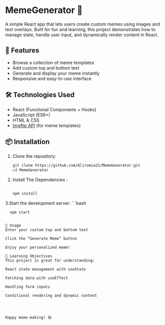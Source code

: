 # MemeGenerator 🎨

A simple React app that lets users create custom memes using images and text overlays. Built for fun and learning, this project demonstrates how to manage state, handle user input, and dynamically render content in React.

## 🚀 Features

- Browse a collection of meme templates
- Add custom top and bottom text
- Generate and display your meme instantly
- Responsive and easy-to-use interface

## 🛠️ Technologies Used

- React (Functional Components + Hooks)
- JavaScript (ES6+)
- HTML & CSS
- [Imgflip API](https://api.imgflip.com/) (for meme templates)

## 📦 Installation

   1. Clone the repository:
      ```bash
      git clone https://github.com/Aliromia21/MemeGenerator.git
      cd MemeGenerator
       ```
   2. Install The Dependencies :
      ```bash
   
      npm install
      ```
   
   
   3.Start the development server:
      ```bash
   
      npm start
 ```

📸 Usage
Enter your custom top and bottom text

Click the “Generate Meme” button

Enjoy your personalized meme!

🧠 Learning Objectives
This project is great for understanding:

React state management with useState

Fetching data with useEffect

Handling form inputs

Conditional rendering and dynamic content




Happy meme-making! 😄
   
